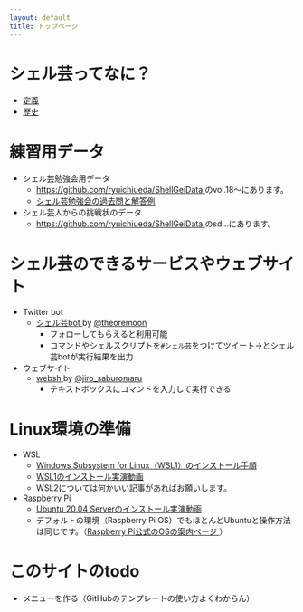 ```yaml
---
layout: default
title: トップページ
---
```


# シェル芸ってなに？


* [定義 <i class="fa fa-external-link"></i>](https://b.ueda.tech/?page=01434#%E3%82%B7%E3%82%A7%E3%83%AB%E8%8A%B8%E3%81%AE%E5%AE%9A%E7%BE%A9%E3%83%90%E3%83%BC%E3%82%B8%E3%83%A7%E3%83%B311)
* [歴史](history.html)


# 練習用データ

* シェル芸勉強会用データ
    * [https://github.com/ryuichiueda/ShellGeiData <i class="fa fa-external-link"></i>](https://github.com/ryuichiueda/ShellGeiData) のvol.18〜にあります。
    * [シェル芸勉強会の過去問と解答例  <i class="fa fa-external-link"></i>](https://b.ueda.tech/?page=00684)
* シェル芸人からの挑戦状のデータ
    * [https://github.com/ryuichiueda/ShellGeiData <i class="fa fa-external-link"></i>](https://github.com/ryuichiueda/ShellGeiData) のsd...にあります。


# シェル芸のできるサービスやウェブサイト

* Twitter bot
    * [シェル芸bot <i class="fa fa-external-link"></i>](https://twitter.com/minyoruminyon) by [@theoremoon](https://twitter.com/theoremoon)
        * フォローしてもらえると利用可能
        * コマンドやシェルスクリプトを`#シェル芸`をつけてツイート→とシェル芸botが実行結果を出力
* ウェブサイト
    * [websh <i class="fa fa-external-link"></i>](https://websh.jiro4989.com/) by [@jiro_saburomaru](https://twitter.com/jiro_saburomaru)
        * テキストボックスにコマンドを入力して実行できる

# Linux環境の準備


* WSL
    * [Windows Subsystem for Linux（WSL1）のインストール手順](WSL20200328.html)
    * [WSL1のインストール実演動画 <i class="fa fa-external-link"></i>](https://youtu.be/JAszcQ8IEwg)
    * WSL2については何かいい記事があればお願いします。
* Raspberry Pi
    * [Ubuntu 20.04 Serverのインストール実演動画 <i class="fa fa-external-link"></i>](https://youtu.be/78tRID_3VVw)
    * デフォルトの環境（Raspberry Pi OS）でもほとんどUbuntuと操作方法は同じです。（[Raspberry Pi公式のOSの案内ページ <i class="fa fa-external-link"></i>](https://www.raspberrypi.org/software/operating-systems/)）


# このサイトのtodo

* メニューを作る（GitHubのテンプレートの使い方よくわからん）
